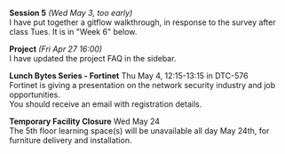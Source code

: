 **Session 5** *(Wed May 3, too early)*   
I have put together a gitflow walkthrough, in response to the
survey after class Tues. It is in "Week 6" below.

**Project** *(Fri Apr 27 16:00)*  
I have updated the project FAQ in the sidebar.

**Lunch Bytes Series - Fortinet** Thu May 4, 12:15-13:15 in DTC-576  
Fortinet is giving a presentation on the network security industry and job opportunities.  
You should receive an email with registration details.

**Temporary Facility Closure** Wed May 24  
The 5th floor learning space(s) will be unavailable all day May 24th, for furniture delivery and installation.
